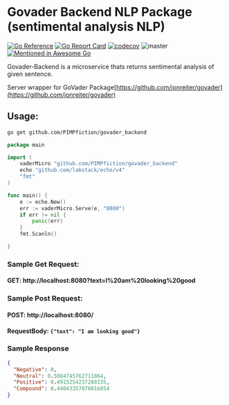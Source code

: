 # Govader Backend NLP Package (sentimental analysis NLP)

[![Go Reference](https://pkg.go.dev/badge/github.com/PIMPfiction/govader_backend.svg)](https://pkg.go.dev/github.com/PIMPfiction/govader_backend)
[![Go Report Card](https://goreportcard.com/badge/github.com/PIMPfiction/govader_backend)](https://goreportcard.com/report/github.com/PIMPfiction/govader_backend)
[![codecov](https://codecov.io/gh/PIMPfiction/govader_backend/branch/master/graph/badge.svg?token=3KEBD30Q95)](https://codecov.io/gh/PIMPfiction/govader_backend)
![master](https://github.com/PIMPfiction/govader_backend/actions/workflows/tests.yml/badge.svg)
[![Mentioned in Awesome Go](https://awesome.re/mentioned-badge.svg)](https://github.com/avelino/awesome-go#morphological-analyzers)  

Govader-Backend is a microservice thats returns sentimental analysis of given sentence.

Server wrapper for GoVader Package[https://github.com/jonreiter/govader](https://github.com/jonreiter/govader)


## Usage:

```sh
go get github.com/PIMPfiction/govader_backend
```

```go
package main

import (
	vaderMicro "github.com/PIMPfiction/govader_backend"
	echo "github.com/labstack/echo/v4"
	"fmt"
)

func main() {
	e := echo.New()
	err := vaderMicro.Serve(e, "8080")
	if err != nil {
		panic(err)
	}
	fmt.Scanln()

}

```


### Sample Get Request:

#### GET: http://localhost:8080?text=I%20am%20looking%20good

### Sample Post Request:

#### POST: http://localhost:8080/
#### RequestBody: ```{"text": "I am looking good"}```


### Sample Response 
```json
{
  "Negative": 0,
  "Neutral": 0.5084745762711864,
  "Positive": 0.4915254237288135,
  "Compound": 0.44043357076016854
}
```
